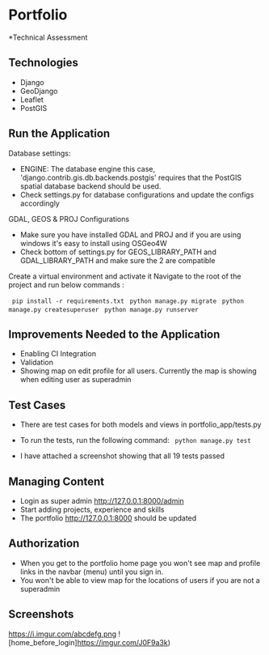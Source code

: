 # Portfolio
*Technical Assessment

## Technologies
- Django
- GeoDjango
- Leaflet
- PostGIS

## Run the Application

Database settings:
- ENGINE: The database engine this case, 'django.contrib.gis.db.backends.postgis' requires that the PostGIS spatial database backend should be used.
- Check settings.py for database configurations and update the configs accordingly

GDAL, GEOS & PROJ Configurations
- Make sure you have installed GDAL and PROJ and if you are using windows it's easy to install using OSGeo4W
- Check bottom of settings.py for GEOS_LIBRARY_PATH and GDAL_LIBRARY_PATH and make sure the 2 are compatible

Create a virtual environment and activate it
Navigate to the root of the project and run below commands :

``` pip install -r requirements.txt```
``` python manage.py migrate```
``` python manage.py createsuperuser```
``` python manage.py runserver```

## Improvements Needed to the Application
- Enabling CI Integration
- Validation
- Showing map on edit profile for all users. Currently the map is showing when editing user as superadmin

## Test Cases
- There are test cases for both models and views in portfolio_app/tests.py
- To run the tests, run the following command:
``` python manage.py test```

- I have attached a screenshot showing that all 19 tests passed 

## Managing Content
- Login as super admin http://127.0.0.1:8000/admin 
- Start adding projects, experience and skills
- The portfolio http://127.0.0.1:8000 should be updated

## Authorization
- When you get to the portfolio home page you won't see map and profile links in the navbar (menu) until you sign in.
- You won't be able to view map for the locations of users if you are not a superadmin

## Screenshots

https://i.imgur.com/abcdefg.png
![home_before_login]https://imgur.com/J0F9a3k)


